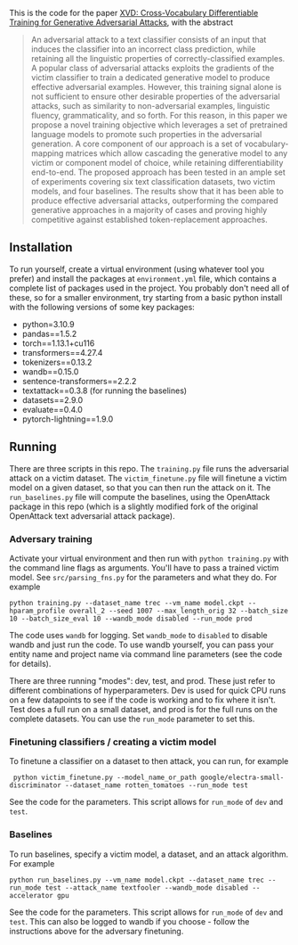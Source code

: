 This is the code for the paper [XVD: Cross-Vocabulary Differentiable Training for Generative Adversarial Attacks](https://aclanthology.org/2024.lrec-main.1544/), with the abstract

> An adversarial attack to a text classifier consists of an input that induces the classifier into an incorrect class prediction, while retaining all the linguistic properties of correctly-classified examples. A popular class of adversarial attacks exploits the gradients of the victim classifier to train a dedicated generative model to produce effective adversarial examples. However, this training signal alone is not sufficient to ensure other desirable properties of the adversarial attacks, such as similarity to non-adversarial examples, linguistic fluency, grammaticality, and so forth. For this reason, in this paper we propose a novel training objective which leverages a set of pretrained language models to promote such properties in the adversarial generation. A core component of our approach is a set of vocabulary-mapping matrices which allow cascading the generative model to any victim or component model of choice, while retaining differentiability end-to-end. The proposed approach has been tested in an ample set of experiments covering six text classification datasets, two victim models, and four baselines. The results show that it has been able to produce effective adversarial attacks, outperforming the compared generative approaches in a majority of cases and proving highly competitive against established token-replacement approaches.

## Installation 

To run yourself, create a virtual environment (using whatever tool you prefer) and install the packages at `environment.yml` file, which contains a complete list of packages used in the project. You probably don't need all of these, so for a smaller environment, try starting from a basic python install with the following versions of some key packages:
* python=3.10.9
* pandas==1.5.2
* torch==1.13.1+cu116
* transformers==4.27.4
* tokenizers==0.13.2
* wandb==0.15.0
* sentence-transformers==2.2.2
* textattack==0.3.8  (for running the baselines)
* datasets==2.9.0
* evaluate==0.4.0
* pytorch-lightning==1.9.0


## Running 
There are three scripts in this repo. The `training.py` file runs the adversarial attack on a victim dataset. The `victim_finetune.py` file will finetune a victim model on a given dataset, so that you can then run the attack on it.  The `run_baselines.py` file will compute the baselines, using the OpenAttack package in this repo (which is a slightly modified fork of the original OpenAttack text adversarial attack package).


### Adversary training 
Activate your virtual environment and then run with `python training.py` with the command line flags as arguments. You'll have to pass a trained victim model. See `src/parsing_fns.py` for the parameters and what they do. For example

```
python training.py --dataset_name trec --vm_name model.ckpt --hparam_profile overall_2 --seed 1007 --max_length_orig 32 --batch_size 10 --batch_size_eval 10 --wandb_mode disabled --run_mode prod 
```

The code uses `wandb` for logging. Set `wandb_mode` to `disabled` to disable wandb and just run the code. To use wandb yourself, you can pass your entity name and project name via command line parameters (see the code for details). 

There are three running "modes": dev, test, and prod. These just refer to different combinations of hyperparameters. Dev is used for quick CPU runs on a few datapoints to see if the code is working and to fix where it isn't. Test does a full run on a small dataset, and prod is for the full runs on the complete datasets. You can use the `run_mode` parameter to set this. 



### Finetuning classifiers / creating a victim model
To finetune a classifier on a dataset to then attack, you can run, for example

```
 python victim_finetune.py --model_name_or_path google/electra-small-discriminator --dataset_name rotten_tomatoes --run_mode test 
 ```
See the code for the parameters. This script allows for `run_mode` of `dev` and `test`.


### Baselines
To run baselines, specify a victim model, a dataset, and an attack algorithm. For example

```
python run_baselines.py --vm_name model.ckpt --dataset_name trec --run_mode test --attack_name textfooler --wandb_mode disabled --accelerator gpu 
 ```

See the code for the parameters. This script allows for `run_mode` of `dev` and `test`. This can also be logged to wandb if you choose - follow the instructions above for the adversary finetuning. 
